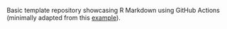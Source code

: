 Basic template repository showcasing R Markdown using GitHub Actions (minimally adapted from this [example](https://docs.github.com/en/actions/quickstart)).
